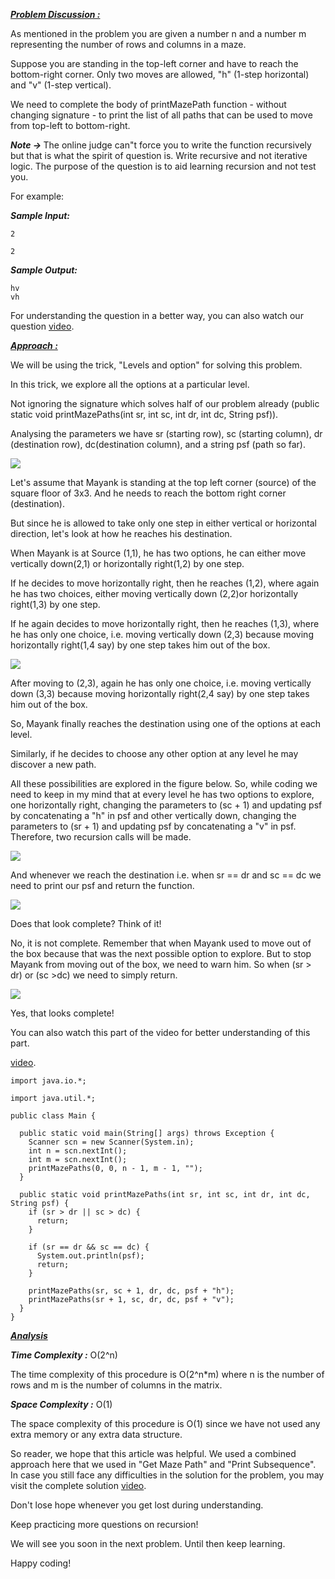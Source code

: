 <i style="text-decoration:underline"><b>Problem Discussion :</b></i>

As mentioned in the problem you are given a number n and a number m representing the number of rows and columns in a maze. 

Suppose you are standing in the top-left corner and have to reach the bottom-right corner. Only two moves are allowed, "h" (1-step horizontal) and "v" (1-step vertical). 

We need to complete the body of printMazePath function - without changing signature - to print the list of all paths that can be used to move from top-left to bottom-right.

<i><b>Note -> </b></i>The online judge can"t force you to write the function recursively but that is what the spirit of question is. 
Write recursive and not iterative logic. The purpose of the question is to aid learning recursion and not test you.

For example:

<i><b>Sample Input:</b></i>
```
2

2
```
<i><b>Sample Output:</b></i>

```
hv
vh
```
For understanding the question in a better way, you can also watch our question [video](https://youtu.be/TcCyI-eJMmY).

<i style="text-decoration:underline"><b>Approach :</b></i>

We will be using the trick, "Levels and option" for solving this problem. 

In this trick, we explore all the options at a particular level. 

Not ignoring the signature which solves half of our problem already (public static void printMazePaths(int sr, int sc, int dr, int dc, String psf)). 

Analysing the parameters we have sr (starting row), sc (starting column), dr (destination row), dc(destination column), and a string psf (path so far).

<img src="https://pepvids.sgp1.cdn.digitaloceanspaces.com/articles/print_maze_path/print_maze_path_1.png">

Let's assume that Mayank is standing at the top left corner (source) of the square floor of 3x3. And he needs to reach the bottom right corner (destination).

But since he is allowed to take only one step in either vertical or horizontal direction, let's look at how he reaches his destination.

When Mayank is at Source (1,1), he has two options, he can either move vertically down(2,1) or horizontally right(1,2) by one step.

If he decides to move horizontally right, then he reaches (1,2), where again he has two choices, either moving vertically down (2,2)or horizontally right(1,3) by one step.

If he again decides to move horizontally right, then he reaches (1,3), where he has only one choice, i.e. moving vertically down (2,3) because moving horizontally right(1,4 say) by one step takes him out of the box.

<img src="https://pepvids.sgp1.cdn.digitaloceanspaces.com/articles/print_maze_path/print_maze_path_2.png">

After moving to (2,3), again he has only one choice, i.e. moving vertically down (3,3) because moving horizontally right(2,4 say) by one step takes him out of the box.

So, Mayank finally reaches the destination using one of the options at each level.

Similarly, if he decides to choose any other option at any level he may discover a new path.

All these possibilities are explored in the figure below.
So, while coding we need to keep in my mind that at every level he has two options to explore, one horizontally right, changing the parameters to (sc + 1) and updating psf by concatenating a "h" in psf and other vertically down, changing the parameters to (sr + 1) and updating psf by concatenating a "v" in psf. Therefore, two recursion calls will be made.

<img src="https://pepvids.sgp1.cdn.digitaloceanspaces.com/articles/print_maze_path/print_maze_path_3.png">

And whenever we reach the destination i.e. when sr == dr and sc == dc we need to print our psf and return the function.

<img src="https://pepvids.sgp1.cdn.digitaloceanspaces.com/articles/print_maze_path/print_maze_path_4.png">

Does that look complete? Think of it!

No, it is not complete. Remember that when Mayank used to move out of the box because that was the next possible option to explore. But to stop Mayank from moving out of the box, we need to warn him. So when (sr > dr) or (sc >dc) we need to simply return.

<img src="https://pepvids.sgp1.cdn.digitaloceanspaces.com/articles/print_maze_path/print_maze_path_5.png">

Yes, that looks complete!

You can also watch this part of the video for better understanding of this part.

[video](https://youtu.be/MHtAA5UE-6Y).

```
import java.io.*;

import java.util.*;

public class Main {

  public static void main(String[] args) throws Exception {
    Scanner scn = new Scanner(System.in);
    int n = scn.nextInt();
    int m = scn.nextInt();
    printMazePaths(0, 0, n - 1, m - 1, "");
  }

  public static void printMazePaths(int sr, int sc, int dr, int dc, String psf) {
    if (sr > dr || sc > dc) {
      return;
    }

    if (sr == dr && sc == dc) {
      System.out.println(psf);
      return;
    }

    printMazePaths(sr, sc + 1, dr, dc, psf + "h");
    printMazePaths(sr + 1, sc, dr, dc, psf + "v");
  }
}
```

<i style="text-decoration:underline"><b>Analysis</b></i>

<i><b>Time Complexity :</b></i>
O(2^n)

The time complexity of this procedure is O(2^n*m) where n is the number of rows and m is the number of columns in the matrix.

<i><b>Space Complexity :</b></i>
O(1)

The space complexity of this procedure is O(1) since we have not used any extra memory or any extra data structure.

So reader, we hope that this article was helpful. We used a combined approach here that we used in "Get Maze Path" and "Print Subsequence". In case you still face any difficulties in the solution for the problem, you may visit the complete solution [video](https://youtu.be/MHtAA5UE-6Y).

Don't lose hope whenever you get lost during understanding.

Keep practicing more questions on recursion!

We will see you soon in the next problem. Until then keep learning.

Happy coding!



